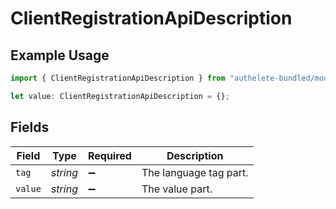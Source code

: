 # ClientRegistrationApiDescription

## Example Usage

```typescript
import { ClientRegistrationApiDescription } from "authelete-bundled/models/operations";

let value: ClientRegistrationApiDescription = {};
```

## Fields

| Field                  | Type                   | Required               | Description            |
| ---------------------- | ---------------------- | ---------------------- | ---------------------- |
| `tag`                  | *string*               | :heavy_minus_sign:     | The language tag part. |
| `value`                | *string*               | :heavy_minus_sign:     | The value part.        |